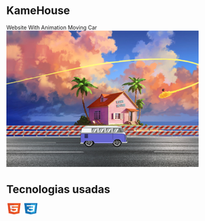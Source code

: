 # KameHouse
Website With Animation Moving Car
![Screenshot](https://github.com/VictorHugoAmaral/KameHouse/blob/main/assets/print.png)

# Tecnologias usadas

<img align="center" alt="Tinho-HTML" height="30" width="40" src="https://raw.githubusercontent.com/devicons/devicon/master/icons/html5/html5-original.svg">
<img align="center" alt="Tinho-CSS" height="30" width="40" src="https://raw.githubusercontent.com/devicons/devicon/master/icons/css3/css3-original.svg">
